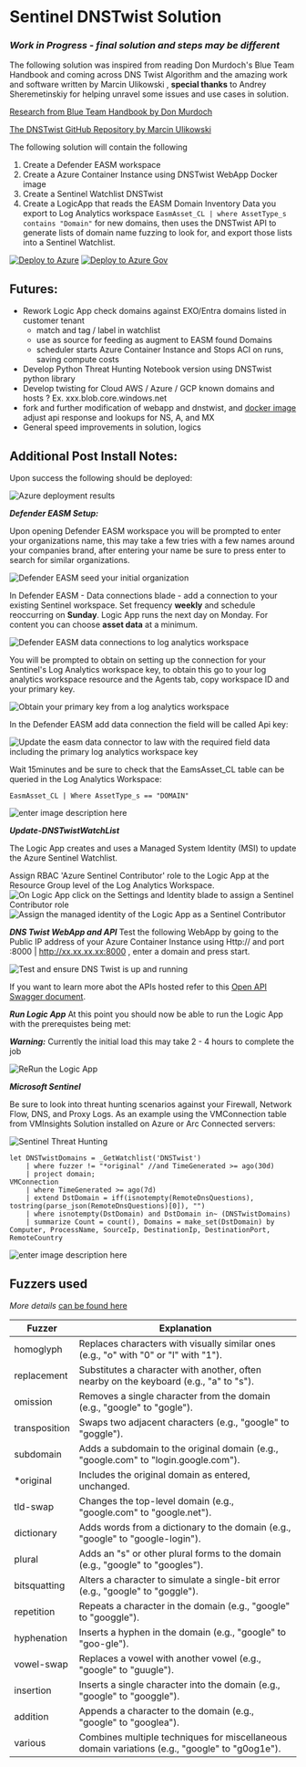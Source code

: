 # Sentinel DNSTwist Solution

### *Work in Progress - final solution and steps may be different*

The following solution was inspired from reading Don Murdoch's Blue Team Handbook and coming across DNS Twist Algorithm and the amazing work and software written by Marcin Ulikowski , **special thanks** to Andrey Sheremetinskiy for helping unravel some issues and use cases in solution.

[Research from Blue Team Handbook by Don Murdoch](https://www.amazon.com/Blue-Team-Handbook-Condensed-Operations/dp/1091493898/)

[The DNSTwist GitHub Repository by Marcin Ulikowski](https://github.com/elceef/dnstwist?tab=readme-ov-file)

The following solution will contain the following

 1. Create a Defender EASM workspace
 2. Create a Azure Container Instance using DNSTwist WebApp Docker image
 3. Create a Sentinel Watchlist DNSTwist
 4. Create a LogicApp that reads the EASM Domain Inventory Data you export to Log Analytics workspace `EasmAsset_CL | where AssetType_s contains "Domain"` for new domains, then uses the DNSTwist API to generate lists of domain name fuzzing to look for, and export those lists into a Sentinel Watchlist.

[![Deploy to Azure](https://aka.ms/deploytoazurebutton)](https://portal.azure.com/#create/Microsoft.Template/uri/https%3A%2F%2Fraw.githubusercontent.com%2Fswiftsolves-msft%2FSentinel-DNSTwist-Solution%2Frefs%2Fheads%2Fmain%2Fazuredeploy.json)
[![Deploy to Azure Gov](https://aka.ms/deploytoazuregovbutton)](https://portal.azure.us/#create/Microsoft.Template/uri/https%3A%2F%2Fraw.githubusercontent.com%2Fswiftsolves-msft%2FSentinel-DNSTwist-Solution%2Frefs%2Fheads%2Fmain%2Fazuredeploy.json)

## Futures:

 - Rework Logic App check domains against EXO/Entra domains listed in customer tenant
	 - match and tag / label in watchlist
	 - use as source for feeding as augment to EASM found Domains
	 - scheduler starts Azure Container Instance and Stops ACI on runs, saving compute costs
 - Develop Python Threat Hunting Notebook version using DNSTwist python library
 - Develop twisting for Cloud AWS / Azure / GCP known domains and hosts ? Ex. xxx.blob.core.windows.net
 - fork and further modification of webapp and dnstwist, and [docker image](https://hub.docker.com/r/swiftsolves/dnstwist_webapp) adjust api response and lookups for NS, A, and MX 
 - General speed improvements in solution, logics

## Additional Post Install Notes:

Upon success the following should be deployed:

![Azure deployment results](https://github.com/swiftsolves-msft/Sentinel-DNSTwist-Solution/raw/refs/heads/main/images/deploydetails.png)

***Defender EASM Setup:***

Upon opening Defender EASM workspace you will be prompted to enter your organizations name, this may take a few tries with a few names around your companies brand, after entering your name be sure to press enter to search for similar organizations.

![Defender EASM seed your initial organization](https://github.com/swiftsolves-msft/Sentinel-DNSTwist-Solution/raw/refs/heads/main/images/easmorgcreate.png)

In Defender EASM  - Data connections blade - add a connection to your existing Sentinel workspace. Set frequency **weekly** and schedule reoccurring on **Sunday**. Logic App runs the next day on Monday. For content you can choose **asset data** at a minimum.

![Defender EASM data connections to log analytics workspace](https://github.com/swiftsolves-msft/Sentinel-DNSTwist-Solution/raw/refs/heads/main/images/easmdataconnect.png)

You will be prompted to obtain on setting up the connection for your Sentinel's Log Analytics workspace key, to obtain this go to your log analytics workspace resource and the Agents tab, copy workspace ID and your primary key.

![Obtain your primary key from a log analytics workspace](https://github.com/swiftsolves-msft/Sentinel-DNSTwist-Solution/raw/refs/heads/main/images/getlawkey.png)

In the Defender EASM add data connection the field will be called Api key:

![Update the easm data connector to law with the required field data including the primary log analytics workspace key](https://github.com/swiftsolves-msft/Sentinel-DNSTwist-Solution/raw/refs/heads/main/images/seteasmdataconnect.png)

Wait 15minutes and be sure to check that the EamsAsset_CL table can be queried in the Log Analytics Workspace:

    EasmAsset_CL | Where AssetType_s == "DOMAIN"

![enter image description here](https://github.com/swiftsolves-msft/Sentinel-DNSTwist-Solution/raw/refs/heads/main/images/testlawquery.png)

***Update-DNSTwistWatchList***

The Logic App creates and uses a Managed System Identity (MSI) to update the Azure Sentinel Watchlist. 

Assign RBAC 'Azure Sentinel Contributor' role to the Logic App at the Resource Group level of the Log Analytics Workspace.
![On Logic App click on the Settings and Identity blade to assign a Sentinel Contributor role](https://github.com/swiftsolves-msft/Sentinel-DNSTwist-Solution/raw/refs/heads/main/images/logicappassignrolecreate.png)
![Assign the managed identity of the Logic App as a Sentinel Contributor](https://github.com/swiftsolves-msft/Sentinel-DNSTwist-Solution/raw/refs/heads/main/images/logicappassignrole.png)



***DNS Twist WebApp and API***
Test the following WebApp by going to the Public IP address of your Azure Container Instance using Http:// and port :8000 | http://xx.xx.xx.xx:8000 , enter a domain and press start. 

![Test and ensure DNS Twist is up and running](https://github.com/swiftsolves-msft/Sentinel-DNSTwist-Solution/raw/refs/heads/main/images/testacidnstwist.png)

If you want to learn more abot the APIs hosted refer to this [Open API Swagger document](https://github.com/swiftsolves-msft/Sentinel-DNSTwist-Solution/blob/main/dnstwist_swagger.yaml).

***Run Logic App***
At this point you should now be able to run the Logic App with the prerequistes being met:

***Warning:*** Currently the initial load this may take 2 - 4 hours to complete the job

![ReRun the Logic App](https://github.com/swiftsolves-msft/Sentinel-DNSTwist-Solution/raw/refs/heads/main/images/rerunlogicapp.png)

***Microsoft Sentinel***

Be sure to look into threat hunting scenarios against your Firewall, Network Flow, DNS, and Proxy Logs. As an example using the VMConnection table from VMInsights Solution installed on Azure or Arc Connected servers:

![Sentinel Threat Hunting](https://github.com/swiftsolves-msft/Sentinel-DNSTwist-Solution/raw/refs/heads/main/images/threat%20hunting.png)

    let DNSTwistDomains = _GetWatchlist('DNSTwist')
	    | where fuzzer != "*original" //and TimeGenerated >= ago(30d)
	    | project domain;
    VMConnection
	    | where TimeGenerated >= ago(7d)
	    | extend DstDomain = iff(isnotempty(RemoteDnsQuestions), tostring(parse_json(RemoteDnsQuestions)[0]), "")
	    | where isnotempty(DstDomain) and DstDomain in~ (DNSTwistDomains)
	    | summarize Count = count(), Domains = make_set(DstDomain) by Computer, ProcessName, SourceIp, DestinationIp, DestinationPort, RemoteCountry

![enter image description here](https://github.com/swiftsolves-msft/Sentinel-DNSTwist-Solution/raw/refs/heads/main/images/example.png)

## Fuzzers used

*More details* [can be found here](https://github.com/swiftsolves-msft/Sentinel-DNSTwist-Solution/blob/main/permutationstypes.csv)

| **Fuzzer**       | **Explanation**                                                                 |
|-------------------|---------------------------------------------------------------------------------|
| homoglyph        | Replaces characters with visually similar ones (e.g., "o" with "0" or "l" with "1"). |
| replacement      | Substitutes a character with another, often nearby on the keyboard (e.g., "a" to "s"). |
| omission         | Removes a single character from the domain (e.g., "google" to "gogle").          |
| transposition    | Swaps two adjacent characters (e.g., "google" to "goggle").                      |
| subdomain        | Adds a subdomain to the original domain (e.g., "google.com" to "login.google.com"). |
| *original        | Includes the original domain as entered, unchanged.                             |
| tld-swap         | Changes the top-level domain (e.g., "google.com" to "google.net").               |
| dictionary       | Adds words from a dictionary to the domain (e.g., "google" to "google-login").   |
| plural           | Adds an "s" or other plural forms to the domain (e.g., "google" to "googles").   |
| bitsquatting     | Alters a character to simulate a single-bit error (e.g., "google" to "goggle").  |
| repetition       | Repeats a character in the domain (e.g., "google" to "googgle").                 |
| hyphenation      | Inserts a hyphen in the domain (e.g., "google" to "goo-gle").                    |
| vowel-swap       | Replaces a vowel with another vowel (e.g., "google" to "guugle").                |
| insertion        | Inserts a single character into the domain (e.g., "google" to "googgle").        |
| addition         | Appends a character to the domain (e.g., "google" to "googlea").                 |
| various          | Combines multiple techniques for miscellaneous domain variations (e.g., "google" to "g0og1e"). |
